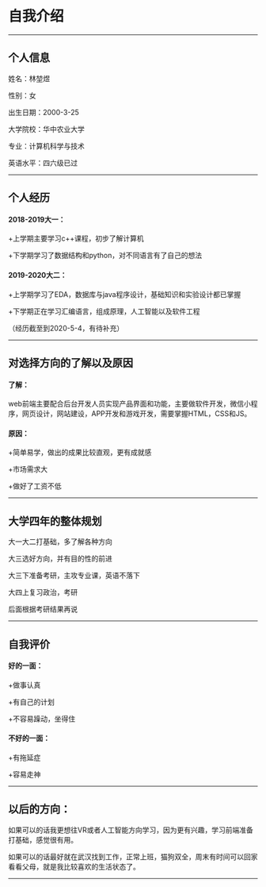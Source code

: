 # 自我介绍

---

## 个人信息

姓名：林堃煜

性别：女

出生日期：2000-3-25

大学院校：华中农业大学

专业：计算机科学与技术

英语水平：四六级已过

---



## 个人经历

#### 2018-2019大一：

+上学期主要学习c++课程，初步了解计算机

+下学期学习了数据结构和python，对不同语言有了自己的想法

#### 2019-2020大二：

+上学期学习了EDA，数据库与java程序设计，基础知识和实验设计都已掌握

+下学期正在学习汇编语言，组成原理，人工智能以及软件工程

（经历截至到2020-5-4，有待补充）



---



## 对选择方向的了解以及原因

#### 了解：

web前端主要配合后台开发人员实现产品界面和功能，主要做软件开发，微信小程序，网页设计，网站建设，APP开发和游戏开发，需要掌握HTML，CSS和JS。

#### 原因：

+简单易学，做出的成果比较直观，更有成就感

+市场需求大

+做好了工资不低

---



## 大学四年的整体规划

大一大二打基础，多了解各种方向

大三选好方向，并有目的性的前进

大三下准备考研，主攻专业课，英语不落下

大四上复习政治，考研

后面根据考研结果再说



---



## 自我评价

#### 好的一面：

+做事认真

+有自己的计划

+不容易躁动，坐得住

#### 不好的一面：

+有拖延症

+容易走神

---

## 以后的方向：

如果可以的话我更想往VR或者人工智能方向学习，因为更有兴趣，学习前端准备打基础，感觉很有用。

如果可以的话最好就在武汉找到工作，正常上班，猫狗双全，周末有时间可以回家看看父母，就是我比较喜欢的生活状态了。

---

